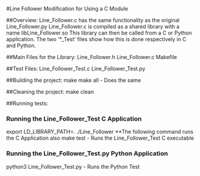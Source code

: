 #Line Follower Modification for Using a C Module 

##Overview:
Line_Follower.c has the same functionality as the original Line_Follower.py
Line_Follower.c is compiled as a shared library with a name libLine_Follower.so
This library can then be called from a C or Python application.
The two '*_Test' files show how this is done respectively in C and Python.

##Main Files for the Library:
Line_Follower.h
Line_Follower.c
Makefile

##Test Files:
Line_Follower_Test.c
Line_Follower_Test.py

##Building the project:
make
make all - Does the same

##Cleaning the project:
make clean

##Running tests:
### Running the Line_Follower_Test C Application
export LD_LIBRARY_PATH=.
./Line_Follower
**The following command runs the C Application also
make test - Runs the Line_Follower_Test C executable 
### Running the Line_Follower_Test.py Python Application
python3 Line_Follower_Test.py - Runs the Python Test
